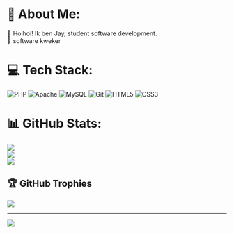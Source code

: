 # 💫 About Me:
🔭 Hoihoi! Ik ben Jay, student software development. <br>🌱 software kweker<br>


# 💻 Tech Stack:
![PHP](https://img.shields.io/badge/php-%23777BB4.svg?style=for-the-badge&logo=php&logoColor=white) ![Apache](https://img.shields.io/badge/apache-%23D42029.svg?style=for-the-badge&logo=apache&logoColor=white) ![MySQL](https://img.shields.io/badge/mysql-4479A1.svg?style=for-the-badge&logo=mysql&logoColor=white) ![Git](https://img.shields.io/badge/git-%23F05033.svg?style=for-the-badge&logo=git&logoColor=white) ![HTML5](https://img.shields.io/badge/html5-%23E34F26.svg?style=for-the-badge&logo=html5&logoColor=white) ![CSS3](https://img.shields.io/badge/css3-%231572B6.svg?style=for-the-badge&logo=css3&logoColor=white)
# 📊 GitHub Stats:
![](https://github-readme-stats.vercel.app/api?username=Jay-Hulsink&theme=dark&hide_border=false&include_all_commits=true&count_private=false)<br/>
![](https://nirzak-streak-stats.vercel.app/?user=Jay-Hulsink&theme=dark&hide_border=false)<br/>
![](https://github-readme-stats.vercel.app/api/top-langs/?username=Jay-Hulsink&theme=dark&hide_border=false&include_all_commits=true&count_private=false&layout=compact)

## 🏆 GitHub Trophies
![](https://github-profile-trophy.vercel.app/?username=Jay-Hulsink&theme=radical&no-frame=false&no-bg=true&margin-w=4)

---
[![](https://visitcount.itsvg.in/api?id=Jay-Hulsink&icon=0&color=0)](https://visitcount.itsvg.in)

<!-- Proudly created with GPRM ( https://gprm.itsvg.in ) -->

